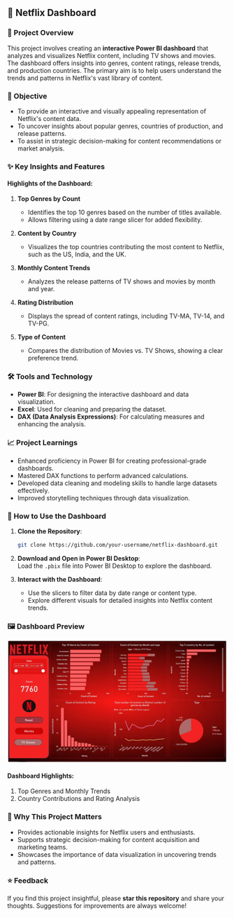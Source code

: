 ## 🎥 Netflix Dashboard

### 📜 Project Overview
This project involves creating an **interactive Power BI dashboard** that analyzes and visualizes Netflix content, including TV shows and movies. The dashboard offers insights into genres, content ratings, release trends, and production countries. The primary aim is to help users understand the trends and patterns in Netflix's vast library of content.

### 🎯 Objective
- To provide an interactive and visually appealing representation of Netflix's content data.
- To uncover insights about popular genres, countries of production, and release patterns.
- To assist in strategic decision-making for content recommendations or market analysis.

### ✨ Key Insights and Features
#### Highlights of the Dashboard:
1. **Top Genres by Count**  
   - Identifies the top 10 genres based on the number of titles available.  
   - Allows filtering using a date range slicer for added flexibility.

2. **Content by Country**  
   - Visualizes the top countries contributing the most content to Netflix, such as the US, India, and the UK.

3. **Monthly Content Trends**  
   - Analyzes the release patterns of TV shows and movies by month and year.

4. **Rating Distribution**  
   - Displays the spread of content ratings, including TV-MA, TV-14, and TV-PG.

5. **Type of Content**  
   - Compares the distribution of Movies vs. TV Shows, showing a clear preference trend.

### 🛠️ Tools and Technology
- **Power BI**: For designing the interactive dashboard and data visualization.
- **Excel**: Used for cleaning and preparing the dataset.
- **DAX (Data Analysis Expressions)**: For calculating measures and enhancing the analysis.

### 📈 Project Learnings
- Enhanced proficiency in Power BI for creating professional-grade dashboards.
- Mastered DAX functions to perform advanced calculations.
- Developed data cleaning and modeling skills to handle large datasets effectively.
- Improved storytelling techniques through data visualization.

### 📂 How to Use the Dashboard
1. **Clone the Repository**:  
   ```bash
   git clone https://github.com/your-username/netflix-dashboard.git
   ```

2. **Download and Open in Power BI Desktop**:  
   Load the `.pbix` file into Power BI Desktop to explore the dashboard.

3. **Interact with the Dashboard**:  
   - Use the slicers to filter data by date range or content type.  
   - Explore different visuals for detailed insights into Netflix content trends.

### 🖼️ Dashboard Preview
 ![Netflix Dashboard Preview](https://github.com/JanviDhonde/Netflix-Dashboard-Powerbi/blob/main/Netflix%20Dashboard.jpg)

#### Dashboard Highlights:
1. Top Genres and Monthly Trends  
2. Country Contributions and Rating Analysis  


### 🌟 Why This Project Matters
- Provides actionable insights for Netflix users and enthusiasts.
- Supports strategic decision-making for content acquisition and marketing teams.
- Showcases the importance of data visualization in uncovering trends and patterns.

### ⭐ Feedback
If you find this project insightful, please **star this repository** and share your thoughts. Suggestions for improvements are always welcome!
